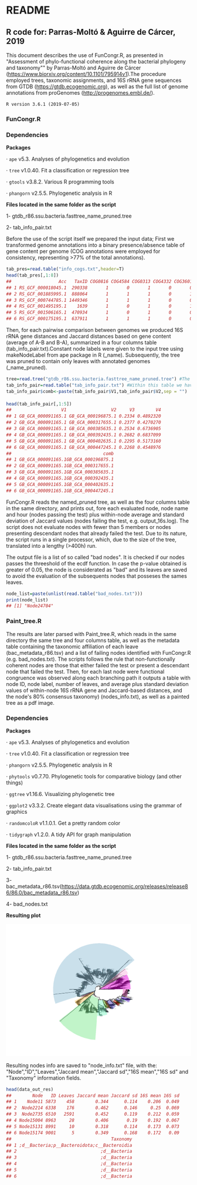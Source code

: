 
<!-- README.md is generated from README.Rmd. Please edit that file -->
# **README**

## **R code for: Parras-Moltó & Aguirre de Cárcer, 2019**

This document describes the use of FunCongr.R, as presented in "Assessment of phylo-functional coherence along the bacterial phylogeny and taxonomy"" by Parras-Moltó and Aguirre de Cárcer (<https://www.biorxiv.org/content/10.1101/795914v1>).The procedure employed trees, taxonomic assignments, and 16S rRNA gene sequences from GTDB (<https://gtdb.ecogenomic.org>), as well as the full list of genome annotations from proGenomes (<http://progenomes.embl.de/>).

    R version 3.6.1 (2019-07-05)

### **FunCongr.R**

### **Dependencies**

**Packages**

· `ape` v5.3. Analyses of phylogenetics and evolution

· `tree` v1.0.40. Fit a classification or regression tree

· `gtools` v3.8.2. Various R programming tools

· `phangorn` v2.5.5. Phylogenetic analysis in R

**Files located in the same folder as the script**

1- gtdb\_r86.ssu.bacteria.fasttree\_name\_pruned.tree

2- tab\_info\_pair.txt

Before the use of the script itself we prepared the input data; First we transformed genome annotations into a binary presence/absence table of gene content per genome (COG annotations were employed for consistency, representing &gt;77% of the total annotations).

``` r
tab_pres=read.table("info_cogs.txt",header=T)
head(tab_pres[,1:8])
##                  Acc   TaxID COG0816 COG4584 COG0313 COG4332 COG3601 COG4063
## 1 RS_GCF_000018045.1  290338       1       0       1       0       0       0
## 2 RS_GCF_001885995.1  888064       1       1       1       0       1       0
## 3 RS_GCF_000744785.1 1449346       1       1       1       0       0       0
## 4 RS_GCF_001495195.1    1639       1       0       1       0       1       0
## 5 RS_GCF_001506165.1  470934       1       0       1       0       0       0
## 6 RS_GCF_000175195.1  637911       1       1       1       0       0       0
```

Then, for each pairwise comparison between genomes we produced 16S rRNA gene distances and Jaccard distances based on gene content (average of A-B and B-A), summarized in a four columns table (tab\_info\_pair.txt).Constant node labels were given to the input tree using makeNodeLabel from ape package in R (\_name). Subsequently, the tree was pruned to contain only leaves with annotated genomes (\_name\_pruned).

``` r
tree=read.tree("gtdb_r86.ssu.bacteria.fasttree_name_pruned.tree") #The tree is loaded here
tab_info_pair=read.table("tab_info_pair.txt") #Within this table we have all the distances values (Jaccard and 16S) for each  posible pair.
tab_info_pair$comb<-paste(tab_info_pair$V1,tab_info_pair$V2,sep = "")

head(tab_info_pair[,1:5])
##                   V1                 V2     V3        V4
## 1 GB_GCA_000091165.1 GB_GCA_000196875.1 0.2334 0.4892320
## 2 GB_GCA_000091165.1 GB_GCA_000317655.1 0.2377 0.4270270
## 3 GB_GCA_000091165.1 GB_GCA_000385635.1 0.2534 0.6736905
## 4 GB_GCA_000091165.1 GB_GCA_000392435.1 0.2682 0.6837099
## 5 GB_GCA_000091165.1 GB_GCA_000402635.1 0.2295 0.5173160
## 6 GB_GCA_000091165.1 GB_GCA_000447245.1 0.2268 0.4548976
##                                   comb
## 1 GB_GCA_000091165.1GB_GCA_000196875.1
## 2 GB_GCA_000091165.1GB_GCA_000317655.1
## 3 GB_GCA_000091165.1GB_GCA_000385635.1
## 4 GB_GCA_000091165.1GB_GCA_000392435.1
## 5 GB_GCA_000091165.1GB_GCA_000402635.1
## 6 GB_GCA_000091165.1GB_GCA_000447245.1
```

FunCongr.R reads the named\_pruned tree, as well as the four columns table in the same directory, and prints out, fore each evaluated node, node name and hour (nodes passing the test) plus within-node average and standard deviation of Jaccard values (nodes failing the test, e.g. output\_16s.log). The script does not evaluate nodes with fewer than 5 members or nodes presenting descendant nodes that already failed the test. Due to its nature, the script runs in a single processor, which, due to the size of the tree, translated into a lengthy (&gt;400h) run.

The output file is a list of so called "bad nodes". It is checked if our nodes passes the threeshold of the ecdf function. In case the p-value obtained is greater of 0.05, the node is considerated as "bad" and its leaves are saved to avoid the evaluation of the subsequents nodes that posseses the sames leaves.

``` r
node_list=paste(unlist(read.table("bad_nodes.txt")))
print(node_list)
## [1] "Node24704"
```

### **Paint\_tree.R**

The results are later parsed with Paint\_tree.R, which reads in the same directory the same tree and four columns table, as well as the metadata table containing the taxonomic affiliation of each leave (bac\_metadata\_r86.tsv) and a list of failing nodes identified with FunCongr.R (e.g. bad\_nodes.txt). The scripts follows the rule that non-functionally coherent nodes are those that either failed the test or present a descendant node that failed the test. Then, for each last node were functional congruence was observed along each branching path it outputs a table with node ID, node label, number of leaves, and average plus standard deviation values of within-node 16S rRNA gene and Jaccard-based distances, and the node's 80% consensus taxonomy) (nodes\_info.txt), as well as a painted tree as a pdf image.

### **Dependencies**

**Packages**

· `ape` v5.3. Analyses of phylogenetics and evolution

· `tree` v1.0.40. Fit a classification or regression tree

· `phangorn` v2.5.5. Phylogenetic analysis in R

· `phytools` v0.7.70. Phylogenetic tools for comparative biology (and other things)

· `ggtree` v1.16.6. Visualizing phylogenetic tree

· `ggplot2` v3.3.2. Create elegant data visualisations using the grammar of graphics

· `randomcoloR` v1.1.0.1. Get a pretty random color

· `tidygraph` v1.2.0. A tidy API for graph manipulation

**Files located in the same folder as the script**

1- gtdb\_r86.ssu.bacteria.fasttree\_name\_pruned.tree

2- tab\_info\_pair.txt

3- bac\_metadata\_r86.tsv(<https://data.gtdb.ecogenomic.org/releases/release86/86.0/bac_metadata_r86.tsv>)

4- bad\_nodes.txt

**Resulting plot**

<img src="README_figs/README-unnamed-chunk-6-1.png" width="672" />

Resulting nodes info are saved to "node\_info.txt" file, with the: "Node","ID","Leaves","Jaccard mean","Jaccard sd","16S mean","16S sd" and "Taxonomy" information fields.

``` r
head(data_out_res)
##        Node   ID Leaves Jaccard mean Jaccard sd 16S mean 16S sd
## 1    Node11 5873    458        0.344      0.114    0.206  0.049
## 2  Node2214 6338    176        0.462      0.146     0.25  0.069
## 3  Node2735 6510   2591        0.452      0.119    0.212  0.059
## 4 Node15004 8963     28        0.406       0.19    0.192  0.067
## 5 Node15131 8991     10        0.318      0.114    0.173  0.073
## 6 Node15174 9001      5        0.349      0.168    0.172   0.09
##                                      Taxonomy
## 1 ;d__Bacteria;p__Bacteroidota;c__Bacteroidia
## 2                                ;d__Bacteria
## 3                                ;d__Bacteria
## 4                                ;d__Bacteria
## 5                                ;d__Bacteria
## 6                                ;d__Bacteria
```
